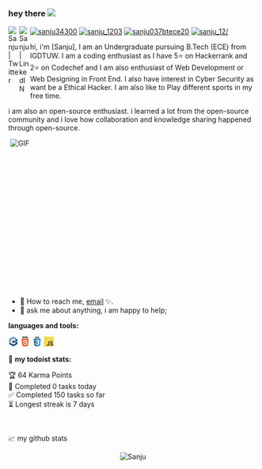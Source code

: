 ### hey there <img src="https://media.giphy.com/media/hvRJCLFzcasrR4ia7z/giphy.gif" width="25px">
<a href="https://twitter.com/Sanju95444263">
  <img align="left" alt="Sanju | Twitter" width="22px" src="https://raw.githubusercontent.com/peterthehan/peterthehan/master/assets/twitter.svg" />
</a>
<a href="https://www.linkedin.com/in/sanju-515027205/">
  <img align="left" alt="Sanju | LinkedIN" width="22px" src="https://raw.githubusercontent.com/peterthehan/peterthehan/master/assets/linkedin.svg" />
</a>
<a href="https://instagram.com/sanju34300" target="blank"><img align="center" src="https://raw.githubusercontent.com/rahuldkjain/github-profile-readme-generator/master/src/images/icons/Social/instagram.svg" alt="sanju34300" height="30" width="40" /></a>
<a href="https://www.codechef.com/users/sanju_1203" target="blank"><img align="center" src="https://cdn.jsdelivr.net/npm/simple-icons@3.1.0/icons/codechef.svg" alt="sanju_1203" height="30" width="40" /></a>
<a href="https://www.hackerrank.com/sanju037btece20" target="blank"><img align="center" src="https://raw.githubusercontent.com/rahuldkjain/github-profile-readme-generator/master/src/images/icons/Social/hackerrank.svg" alt="sanju037btece20" height="30" width="40" /></a>
<a href="https://www.leetcode.com/sanju_12/" target="blank"><img align="center" src="https://raw.githubusercontent.com/rahuldkjain/github-profile-readme-generator/master/src/images/icons/Social/leet-code.svg" alt="sanju_12/" height="30" width="40" /></a>


<br />

hi, i'm [Sanju], I am an Undergraduate pursuing B.Tech (ECE) from IGDTUW. I am a coding enthusiast as I have 5⭐ on Hackerrank and 2⭐ on Codechef and I am also enthusiast of Web Development or Web Designing in Front End. I also have interest in Cyber Security as want be a Ethical Hacker. I am also like to Play different sports in my free time.

i am also an open-source enthusiast. i learned a lot from the open-source community and i love how collaboration and knowledge sharing happened through open-source.


  <img align="right" alt="GIF" src="https://res.cloudinary.com/practicaldev/image/fetch/s--2bZIjPGC--/c_limit%2Cf_auto%2Cfl_progressive%2Cq_66%2Cw_880/https://dev-to-uploads.s3.amazonaws.com/i/d4tvukbt5mra37cvwklk.gif" width="500" height="320" />
  
- 💌 How to reach me, [email](anutanwer12@gmail.com) ✨. 
- 💬 ask me about anything, i am happy to help;

**languages and tools:**  

<code><img height="20" src="https://raw.githubusercontent.com/github/explore/80688e429a7d4ef2fca1e82350fe8e3517d3494d/topics/cpp/cpp.png"></code>
<code><img height="20" src="https://raw.githubusercontent.com/github/explore/80688e429a7d4ef2fca1e82350fe8e3517d3494d/topics/html/html.png"></code>
<code><img height="20" src="https://raw.githubusercontent.com/github/explore/80688e429a7d4ef2fca1e82350fe8e3517d3494d/topics/css/css.png"></code>
<code><img height="20" src="https://raw.githubusercontent.com/github/explore/80688e429a7d4ef2fca1e82350fe8e3517d3494d/topics/javascript/javascript.png"></code>



🚧 **my todoist stats:**
<!-- TODO-IST:START -->
🏆  64 Karma Points           
🌸  Completed 0 tasks today           
✅  Completed 150 tasks so far           
⏳  Longest streak is 7 days
<!-- TODO-IST:END -->

<br  />

📈 my github stats
<p align="center"> <img src="https://github-readme-stats.vercel.app/api?username=Sanju-github002&show_icons=true&theme=gotham" alt="Sanju" />
